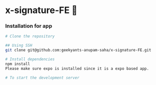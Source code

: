 # x-signature-FE 🚀

### Installation for app
```bash
# Clone the repository

## Using SSH
git clone git@github.com:geekyants-anupam-saha/x-signature-FE.git

# Install dependencies
npm install
Please make sure expo is installed since it is a expo based app.

# To start the development server
```

